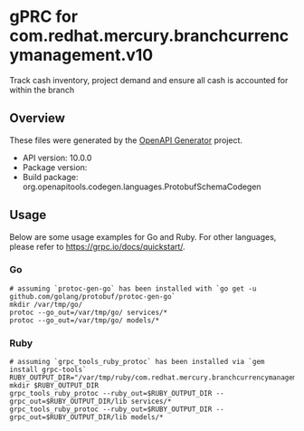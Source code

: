 # gPRC for com.redhat.mercury.branchcurrencymanagement.v10

Track cash inventory, project demand and ensure all cash is accounted for within the branch

## Overview
These files were generated by the [OpenAPI Generator](https://openapi-generator.tech) project.

- API version: 10.0.0
- Package version: 
- Build package: org.openapitools.codegen.languages.ProtobufSchemaCodegen

## Usage

Below are some usage examples for Go and Ruby. For other languages, please refer to https://grpc.io/docs/quickstart/.

### Go
```
# assuming `protoc-gen-go` has been installed with `go get -u github.com/golang/protobuf/protoc-gen-go`
mkdir /var/tmp/go/
protoc --go_out=/var/tmp/go/ services/*
protoc --go_out=/var/tmp/go/ models/*
```

### Ruby
```
# assuming `grpc_tools_ruby_protoc` has been installed via `gem install grpc-tools`
RUBY_OUTPUT_DIR="/var/tmp/ruby/com.redhat.mercury.branchcurrencymanagement.v10"
mkdir $RUBY_OUTPUT_DIR
grpc_tools_ruby_protoc --ruby_out=$RUBY_OUTPUT_DIR --grpc_out=$RUBY_OUTPUT_DIR/lib services/*
grpc_tools_ruby_protoc --ruby_out=$RUBY_OUTPUT_DIR --grpc_out=$RUBY_OUTPUT_DIR/lib models/*
```
